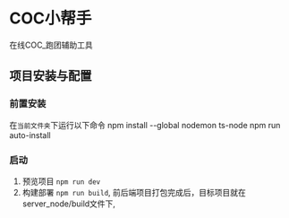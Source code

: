 # COC小帮手
在线COC_跑团辅助工具
## 项目安装与配置
### 前置安装
在`当前文件夹`下运行以下命令
  npm install --global nodemon ts-node
  npm run auto-install
### 启动
1. 预览项目  `npm run dev`
2. 构建部署 `npm run build`, 前后端项目打包完成后，目标项目就在server_node/build文件下,

